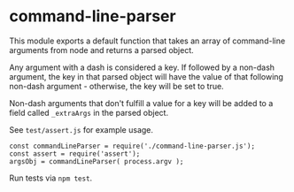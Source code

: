 # command-line-parser

This module exports a default function that takes an array of command-line arguments from node and returns a parsed object.

Any argument with a dash is considered a key.  If followed by a non-dash argument, the key in that parsed object will have the value of that following non-dash argument - otherwise, the key will be set to true.

Non-dash arguments that don't fulfill a value for a key will be added to a field called ```_extraArgs``` in the parsed object.

See ```test/assert.js``` for example usage.
```
const commandLineParser = require('./command-line-parser.js');
const assert = require('assert');
argsObj = commandLineParser( process.argv );
```

Run tests via ```npm test```.
